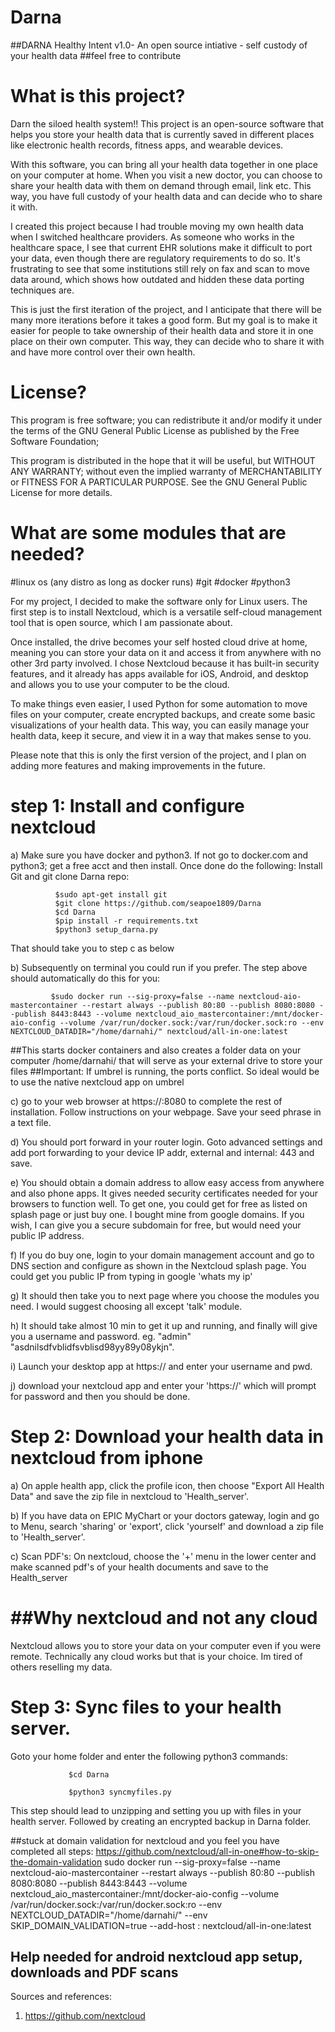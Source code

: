 # Darna
##DARNA Healthy Intent v1.0- An open source intiative - self custody of your health data
##feel free to contribute

What is this project?
======================
Darn the siloed health system!! 
This project is an open-source software that helps you store your health data that is currently saved in different places like electronic health records, fitness apps, and wearable devices. 

With this software, you can bring all your health data together in one place on your computer at home. When you visit a new doctor, you can choose to share your health data with them on demand through email, link etc. This way, you have full custody of your health data and can decide who to share it with.

I created this project because I had trouble moving my own health data when I switched healthcare providers. As someone who works in the healthcare space, I see that current EHR solutions make it difficult to port your data, even though there are regulatory requirements to do so. It's frustrating to see that some institutions still rely on fax and scan to move data around, which shows how outdated and hidden these data porting techniques are.

This is just the first iteration of the project, and I anticipate that there will be many more iterations before it takes a good form. But my goal is to make it easier for people to take ownership of their health data and store it in one place on their own computer. This way, they can decide who to share it with and have more control over their own health.

License?
========
This program is free software; you can redistribute it and/or modify it under the terms of the GNU General Public License as published by the Free Software Foundation; 

This program is distributed in the hope that it will be useful, but WITHOUT ANY WARRANTY; without even the implied warranty of MERCHANTABILITY or FITNESS FOR A PARTICULAR PURPOSE. See the GNU General Public License for more details.

What are some modules that are needed?
=======================================
#linux os (any distro as long as docker runs)
#git
#docker
#python3

For my project, I decided to make the software only for Linux users. The first step is to install Nextcloud, which is a versatile self-cloud management tool that is open source, which I am passionate about.

Once installed, the drive becomes your self hosted cloud drive at home, meaning you can store your data on it and access it from anywhere with no other 3rd party involved. I chose Nextcloud because it has built-in security features, and it already has apps available for iOS, Android, and desktop and allows you to use your computer to be the cloud.

To make things even easier, I used Python for some automation to move files on your computer, create encrypted backups, and create some basic visualizations of your health data. This way, you can easily manage your health data, keep it secure, and view it in a way that makes sense to you.

Please note that this is only the first version of the project, and I plan on adding more features and making improvements in the future.

step 1: Install and configure nextcloud
=======================================

a) Make sure you have docker and python3. If not go to docker.com and python3; get a free acct and then install. Once done do the following:
 Install Git and git clone Darna repo:
 
 
              $sudo apt-get install git
              $git clone https://github.com/seapoe1809/Darna
              $cd Darna
              $pip install -r requirements.txt
              $python3 setup_darna.py
        

That should take you to step c as below

b) Subsequently on terminal you could run if you prefer. The step above should automatically do this for you:

             $sudo docker run --sig-proxy=false --name nextcloud-aio-mastercontainer --restart always --publish 80:80 --publish 8080:8080 --publish 8443:8443 --volume nextcloud_aio_mastercontainer:/mnt/docker-aio-config --volume /var/run/docker.sock:/var/run/docker.sock:ro --env NEXTCLOUD_DATADIR="/home/darnahi/" nextcloud/all-in-one:latest
 
 ##This starts docker containers  and also creates a folder data on your computer /home/darnahi/ that will serve as your external drive to store your files
 ##Important: If umbrel is running, the ports conflict. So ideal would be to use the native nextcloud app on umbrel
 
c) go to your web browser at https://<your-ip-address>:8080 to complete the rest of installation. Follow instructions on your webpage. Save your seed phrase in a text file.
 
d) You should port forward in your router login. Goto advanced settings and add port forwarding to your device IP addr, external and internal: 443 and save.
  
e) You should obtain a domain address to allow easy access from anywhere and also phone apps. It gives needed security certificates needed for your browsers to function well. To get one, you could get for free as listed on splash page or just buy one. I bought mine from google domains. If you wish, I can give you a secure subdomain for free, but would need your public IP address.
  
f) If you do buy one, login to your domain management account and go to DNS section and configure as shown in the Nextcloud splash page. You could get you public IP from typing in google 'whats my ip'
  
g) It should then take you to next page where you choose the modules you need. I would suggest choosing all except 'talk' module.
  
h) It should take almost 10 min to get it up and running, and finally will give you a username and password. eg. "admin" "asdnilsdfvblidfsvblisd98yy89y08ykjn".
 
i) Launch your desktop app at https://<your sub domain> and enter your username and pwd.
 
j) download your nextcloud app and enter your 'https://<your sub domain>' which will prompt for password and then you should be done.


Step 2: Download your health data in nextcloud from iphone
=========================================================

a) On apple health app, click the profile icon, then choose "Export All Health Data" and save the zip file in nextcloud to 'Health_server'.
 
b) If you have data on EPIC MyChart or your doctors gateway, login and go to Menu, search 'sharing' or 'export', click 'yourself' and download a zip file to 'Health_server'.
 
c) Scan PDF's: On nextcloud, choose the '+' menu in the lower center and make scanned pdf's of your health documents and save to the Health_server


 ##Why nextcloud and not any cloud
 =================================
 Nextcloud allows you to store your data on your computer even if you were remote. Technically any cloud works but that is your choice. Im tired of others reselling my data.
 
 
 
 Step 3: Sync files to your health server.
 =========================================
 Goto your home folder and enter the following python3 commands:
        
                 $cd Darna
               
                 $python3 syncmyfiles.py
       
 
 This step should lead to unzipping and setting you up with files in your health server. Followed by creating an encrypted backup in Darna folder.
 
##stuck at domain validation for nextcloud and you feel you have completed all steps:
 https://github.com/nextcloud/all-in-one#how-to-skip-the-domain-validation
       sudo docker run --sig-proxy=false --name nextcloud-aio-mastercontainer --restart always --publish 80:80 --publish 8080:8080 --publish 8443:8443 --volume nextcloud_aio_mastercontainer:/mnt/docker-aio-config --volume /var/run/docker.sock:/var/run/docker.sock:ro --env NEXTCLOUD_DATADIR="/home/darnahi/" --env SKIP_DOMAIN_VALIDATION=true --add-host <domain-name>:<public-ip-address> nextcloud/all-in-one:latest
## Help needed for android nextcloud app setup, downloads and PDF scans
 
Sources and references:
1. https://github.com/nextcloud
